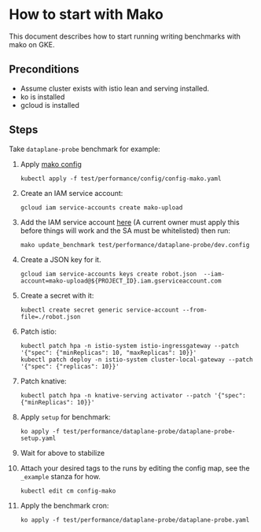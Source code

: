 # How to start with Mako

This document describes how to start running writing benchmarks with mako on
GKE.

## Preconditions

- Assume cluster exists with istio lean and serving installed.
- ko is installed
- gcloud is installed

## Steps

Take `dataplane-probe` benchmark for example:

1. Apply
   [mako config](https://raw.githubusercontent.com/knative/serving/master/test/performance/config/config-mako.yaml)

   ```shell
   kubectl apply -f test/performance/config/config-mako.yaml
   ```

1. Create an IAM service account:

   ```shell
   gcloud iam service-accounts create mako-upload
   ```

1. Add the IAM service account
   [here](https://github.com/knative/serving/blob/47a3a2480d58ffcc1d3fd9998849fda359ab91ff/test/performance/dataplane-probe/dev.config#L19)
   (A current owner must apply this before things will work and the SA must be
   whitelisted) then run:

   ```shell
   mako update_benchmark test/performance/dataplane-probe/dev.config
   ```

1. Create a JSON key for it.

   ```shell
   gcloud iam service-accounts keys create robot.json  --iam-account=mako-upload@${PROJECT_ID}.iam.gserviceaccount.com
   ```

1. Create a secret with it:

   ```shell
   kubectl create secret generic service-account --from-file=./robot.json
   ```

1. Patch istio:

   ```shell
   kubectl patch hpa -n istio-system istio-ingressgateway --patch '{"spec": {"minReplicas": 10, "maxReplicas": 10}}'
   kubectl patch deploy -n istio-system cluster-local-gateway --patch '{"spec": {"replicas": 10}}'
   ```

1. Patch knative:

   ```shell
   kubectl patch hpa -n knative-serving activator --patch '{"spec": {"minReplicas": 10}}'
   ```

1. Apply `setup` for benchmark:

   ```shell
   ko apply -f test/performance/dataplane-probe/dataplane-probe-setup.yaml
   ```

1. Wait for above to stabilize

1. Attach your desired tags to the runs by editing the config map, see the
   `_example` stanza for how.

    ```shell
    kubectl edit cm config-mako
    ```

1. Apply the benchmark cron:

   ```gcloud
   ko apply -f test/performance/dataplane-probe/dataplane-probe.yaml
   ```
